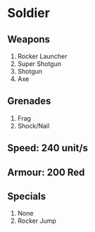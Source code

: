 # Soldier

## Weapons

1. Rocker Launcher
2. Super Shotgun
3. Shotgun
4. Axe

## Grenades

1. Frag
2. Shock/Nail

## Speed: 240 unit/s

## Armour: 200 Red

## Specials

1. None
2. Rocker Jump

